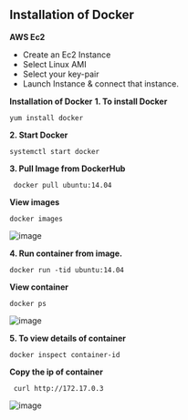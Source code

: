 ## Installation of Docker
**AWS Ec2**
- Create an Ec2 Instance
- Select Linux AMI
- Select your key-pair
- Launch Instance & connect that instance.

**Installation of Docker**
**1. To install Docker**
```
yum install docker
```
**2. Start Docker**
```
systemctl start docker
```
**3. Pull Image from DockerHub**
```
 docker pull ubuntu:14.04
```
**View images**
```
docker images
```
![image](https://github.com/user-attachments/assets/239f363c-9988-499e-85d5-49fd4305541f)

**4. Run container from image.**
```
docker run -tid ubuntu:14.04
```
**View container**
```
docker ps
```
![image](https://github.com/user-attachments/assets/bdd8da16-6075-4ac5-bd24-9e0ab781f5a3)

**5. To view details of container**
```
docker inspect container-id
```
**Copy the ip of container**
```
 curl http://172.17.0.3
```
![image](https://github.com/user-attachments/assets/e5967374-8d53-4477-bbe5-7cbe0693a1e4)
